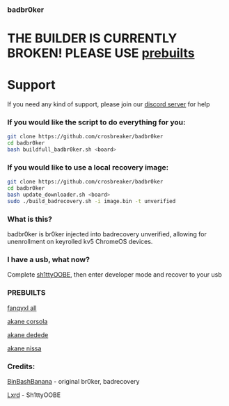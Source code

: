 ### badbr0ker
# THE BUILDER IS CURRENTLY BROKEN!  PLEASE USE [prebuilts](#PREBUILTS)
# Support
If you need any kind of support, please join our [discord server](https://discord.gg/nrMVY29MUb) for help
### If you would like the script to do everything for you:
```bash
git clone https://github.com/crosbreaker/badbr0ker
cd badbr0ker
bash buildfull_badbr0ker.sh <board>
```
### If you would like to use a local recovery image:
```bash
git clone https://github.com/crosbreaker/badbr0ker
cd badbr0ker
bash update_downloader.sh <board>
sudo ./build_badrecovery.sh -i image.bin -t unverified
```
### What is this?
badbr0ker is br0ker injected into badrecovery unverified, allowing for unenrollment on keyrolled kv5 ChromeOS devices.
### I have a usb, what now?
Complete [sh1ttyOOBE](https://github.com/crosbreaker/sh1ttyOOBE), then enter developer mode and recover to your usb
### PREBUILTS
[fanqyxl all](https://dl.fanqyxl.net/Crosbreaker/badbr0ker)

[akane corsola](https://mirror.akane.network/api/shims/sh1mmer/badbr0ker/corsola-badbr0ker.bin)

[akane dedede](https://mirror.akane.network/api/shims/sh1mmer/badbr0ker/dedede-badbr0ker.bin)

[akane nissa](https://mirror.akane.network/api/shims/sh1mmer/badbr0ker/nissa-badbr0ker.bin)

### Credits:
[BinBashBanana](https://github.com/binbashbanana) - original br0ker, badrecovery

[Lxrd](https://github.com/SPIRAME) - Sh1ttyOOBE
